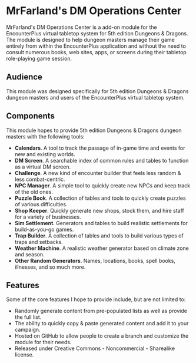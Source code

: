 # MrFarland's DM Operations Center
MrFarland's DM Operations Center is a add-on module for the EncounterPlus virtual tabletop system for 5th edition Dungeons & Dragons. The module is designed to help dungeon masters manage their game entirely from within the EncounterPlus application and without the need to consult numerous books, web sites, apps, or screens during their tabletop role-playing game session.

## Audience
This module was designed specifically for 5th edition Dungeons & Dragons dungeon masters and users of the EncounterPlus virtual tabletop system.

## Components
This module hopes to provide 5th edition Dungeons & Dragons dungeon masters with the following tools:
- **Calendars**. A tool to track the passage of in-game time and events for new and existing worlds.
- **DM Screen**. A searchable index of common rules and tables to function as a virtual DM screen.
- **Challenge**. A new kind of encounter builder that feels less random & less combat-centric. 
- **NPC Manager**. A simple tool to quickly create new NPCs and keep track of the old ones.
- **Puzzle Book**. A collection of tables and tools to quickly create puzzles of various difficulties.
- **Shop Keeper**. Quickly generate new shops, stock them, and hire staff for a variety of businesses.
- **Sim Settlement**. Generators and tables to build realistic settlements for build-as-you-go games.
- **Trap Builder**. A collection of tables and tools to build various types of traps and setbacks.
- **Weather Machine**. A realistic weather generator based on climate zone and season.
- **Other Random Generators**. Names, locations, books, spell books, illnesses, and so much more.


## Features
Some of the core features I hope to provide include, but are not limited to:
- Randomly generate content from pre-populated lists as well as provide the full list.
- The ability to quickly copy & paste generated content and add it to your campaign.
- Hosted on GitHub to allow people to create a branch and customize the module for their needs.
- Released under Creative Commons - Noncommercial - Sharealike license.
